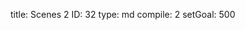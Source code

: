 title:          Scenes 2
ID:             32
type:           md
compile:        2
setGoal:        500


